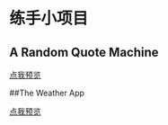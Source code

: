 # 练手小项目


## A Random Quote Machine

[点我预览](https://fishhtml.github.io/FCC/A%20Random%20Quote%20Machine/app.html)

##The Weather App

[点我预览](https://fishhtml.github.io/FCC/The%20Weather/weather.html)
